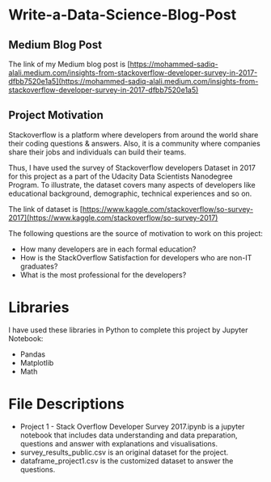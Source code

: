 # Write-a-Data-Science-Blog-Post

## Medium Blog Post

The link of my Medium blog post is [https://mohammed-sadiq-alali.medium.com/insights-from-stackoverflow-developer-survey-in-2017-dfbb7520e1a5](https://mohammed-sadiq-alali.medium.com/insights-from-stackoverflow-developer-survey-in-2017-dfbb7520e1a5)

## Project Motivation
Stackoverflow is a platform where developers from around the world share their coding questions & answers. Also, it is a community where companies share their jobs and individuals can build their teams.

Thus, I have used the survey of Stackoverflow developers Dataset in 2017 for this project as a part of the Udacity Data Scientists Nanodegree Program. To illustrate, the dataset covers many aspects of developers like educational background, demographic, technical experiences and so on.

The link of dataset is [https://www.kaggle.com/stackoverflow/so-survey-2017](https://www.kaggle.com/stackoverflow/so-survey-2017)

The following questions are the source of motivation to work on this project:
- How many developers are in each formal education?
- How is the StackOverflow Satisfaction for developers who are non-IT graduates?
- What is the most professional for the developers?

# Libraries
I have used these libraries in Python to complete this project by Jupyter Notebook:
- Pandas
- Matplotlib
- Math

# File Descriptions
- Project 1 - Stack Overflow Developer Survey 2017.ipynb is a jupyter notebook that includes data understanding and data preparation, questions and answer with explanations and visualisations.
- survey_results_public.csv is an original dataset for the project.
- dataframe_project1.csv is the customized dataset to answer the questions.
